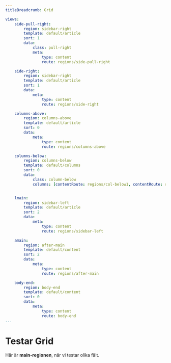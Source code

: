 ```yaml
---
titleBreadcrumb: Grid

views:
    side-pull-right:
        region: sidebar-right
        template: default/article
        sort: 1
        data:
            class: pull-right
            meta:
                type: content
                route: regions/side-pull-right

    side-right:
        region: sidebar-right
        template: default/article
        sort: 1
        data:
            meta:
                type: content
                route: regions/side-right

    columns-above:
        region: columns-above
        template: default/article
        sort: 0
        data:
            meta:
                type: content
                route: regions/columns-above

    columns-below:
        region: columns-below
        template: default/columns
        sort: 0
        data:
            class: column-below
            columns: [contentRoute: regions/col-below1, contentRoute: regions/col-below2, contentRoute: regions/col-below3, contentRoute: regions/col-below4]


    lmain:
        region: sidebar-left
        template: default/article
        sort: 2
        data:
            meta:
                type: content
                route: regions/sidebar-left

    amain:
        region: after-main
        template: default/content
        sort: 2
        data:
            meta:
                type: content
                route: regions/after-main

    body-end:
        region: body-end
        template: default/content
        sort: 0
        data:
            meta:
                type: content
                route: body-end
...
```


Testar Grid
===========

Här är __main-regionen__, när vi testar olika fält.
